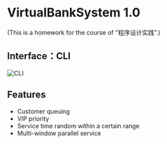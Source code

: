# VirtualBankSystem 1.0

(This is a homework for the course of "程序设计实践".)

## Interface：CLI
![CLI](https://github.com/laddie132/VirtualBankSystem/tree/CLI/images/1.png)

## Features
- Customer queuing
- VIP priority
- Service time random within a certain range
- Multi-window parallel service